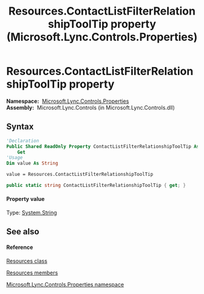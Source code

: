 ﻿---
title: Resources.ContactListFilterRelationshipToolTip property  (Microsoft.Lync.Controls.Properties)
TOCTitle: 'ContactListFilterRelationshipToolTip property '
ms:assetid: P:Microsoft.Lync.Controls.Properties.Resources.ContactListFilterRelationshipToolTip_DI_3_UC_OCS14MrefLyncWPF
ms:mtpsurl: https://msdn.microsoft.com/en-us/library/microsoft.lync.controls.properties.resources.contactlistfilterrelationshiptooltip_di_3_uc_ocs14mreflyncwpf(v=office.15)
ms:contentKeyID: 48598360
ms.date: 07/28/2014
mtps_version: v=office.15
f1_keywords:
- Microsoft.Lync.Controls.Properties.Resources.ContactListFilterRelationshipToolTip
dev_langs:
- CSharp
- JScript
- VB
- other
---

# Resources.ContactListFilterRelationshipToolTip property

**Namespace:**  [Microsoft.Lync.Controls.Properties](microsoft-lync-controls-properties-namespace_1.md)  
**Assembly:**  Microsoft.Lync.Controls (in Microsoft.Lync.Controls.dll)

## Syntax

``` vb
'Declaration
Public Shared ReadOnly Property ContactListFilterRelationshipToolTip As String
    Get
'Usage
Dim value As String

value = Resources.ContactListFilterRelationshipToolTip
```

``` csharp
public static string ContactListFilterRelationshipToolTip { get; }
```

#### Property value

Type: [System.String](http://msdn2.microsoft.com/en-us/library/s1wwdcbf)  

## See also

#### Reference

[Resources class](resources-class-microsoft-lync-controls-properties_1.md)

[Resources members](resources-members-microsoft-lync-controls-properties_1.md)

[Microsoft.Lync.Controls.Properties namespace](microsoft-lync-controls-properties-namespace_1.md)

